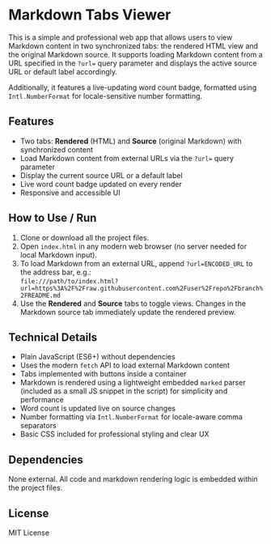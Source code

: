 # Markdown Tabs Viewer

This is a simple and professional web app that allows users to view Markdown content in two synchronized tabs: the rendered HTML view and the original Markdown source. It supports loading Markdown content from a URL specified in the `?url=` query parameter and displays the active source URL or default label accordingly.

Additionally, it features a live-updating word count badge, formatted using `Intl.NumberFormat` for locale-sensitive number formatting.

## Features

- Two tabs: **Rendered** (HTML) and **Source** (original Markdown) with synchronized content
- Load Markdown content from external URLs via the `?url=` query parameter
- Display the current source URL or a default label
- Live word count badge updated on every render
- Responsive and accessible UI

## How to Use / Run

1. Clone or download all the project files.
2. Open `index.html` in any modern web browser (no server needed for local Markdown input).
3. To load Markdown from an external URL, append `?url=ENCODED_URL` to the address bar, e.g.:  
   `file:///path/to/index.html?url=https%3A%2F%2Fraw.githubusercontent.com%2Fuser%2Frepo%2Fbranch%2FREADME.md`
4. Use the **Rendered** and **Source** tabs to toggle views. Changes in the Markdown source tab immediately update the rendered preview.

## Technical Details

- Plain JavaScript (ES6+) without dependencies
- Uses the modern `fetch` API to load external Markdown content
- Tabs implemented with buttons inside a container
- Markdown is rendered using a lightweight embedded `marked` parser (included as a small JS snippet in the script) for simplicity and performance
- Word count is updated live on source changes
- Number formatting via `Intl.NumberFormat` for locale-aware comma separators
- Basic CSS included for professional styling and clear UX

## Dependencies

None external. All code and markdown rendering logic is embedded within the project files.

## License

MIT License